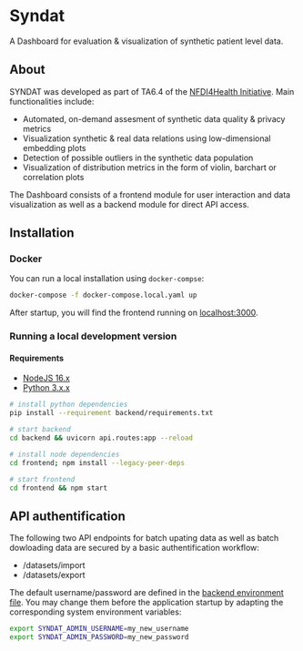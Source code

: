 # Syndat
A Dashboard for evaluation &amp; visualization of synthetic patient level data.

## About

SYNDAT was developed as part of TA6.4 of the [NFDI4Health Initiative](https://www.nfdi4health.de/). Main functionalities include:

- Automated, on-demand assesment of synthetic data quality & privacy metrics
- Visualization synthetic & real data relations using low-dimensional embedding plots
- Detection of possible outliers in the synthetic data population
- Visualization of distribution metrics in the form of violin, barchart or correlation plots

The Dashboard consists of a frontend module for user interaction and data visualization as well as a backend module for direct API access.

## Installation

### Docker

You can run a local installation using `docker-compse`:

```bash
docker-compose -f docker-compose.local.yaml up
```

After startup, you will find the frontend running on [localhost:3000](http://localhost:3000).

### Running a local development version

#### Requirements

- [NodeJS 16.x](https://nodejs.org/de)
- [Python 3.x.x](https://www.python.org/downloads/)

```bash
# install python dependencies
pip install --requirement backend/requirements.txt

# start backend
cd backend && uvicorn api.routes:app --reload

# install node dependencies
cd frontend; npm install --legacy-peer-deps

# start frontend
cd frontend && npm start
```

## API authentification

The following two API endpoints for batch upating data as well as batch dowloading data are secured by a basic authentification workflow:
-  /datasets/import
-  /datasets/export

The default username/password are defined in the [backend environment file](https://github.com/nfdi4health/syndat-dashboard/blob/main/backend/.env). You may change them before the application startup by adapting the corresponding system environment variables:

```bash
export SYNDAT_ADMIN_USERNAME=my_new_username
export SYNDAT_ADMIN_PASSWORD=my_new_password
```
